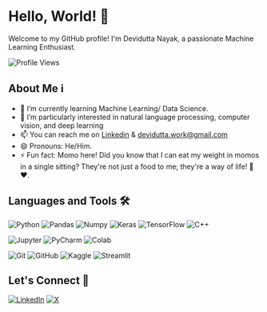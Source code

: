 # Hello, World! 👋
Welcome to my GitHub profile! I'm Devidutta Nayak, a passionate Machine Learning Enthusiast.

![Profile Views](https://komarev.com/ghpvc/?username=devidutta-learn)
## About Me ℹ️
- 🌱 I’m currently learning Machine Learning/ Data Science.
- 👀 I’m particularly interested in natural language processing, computer vision, and deep learning
- 📫 You can reach me on [Linkedin](https://www.linkedin.com/in/deviduttanayak18/) & [devidutta.work@gmail.com](devidutta.work@gmail.com)
- 😄 Pronouns: He/Him.
- ⚡ Fun fact: Momo here! Did you know that I can eat my weight in momos in a single sitting? They're not just a food to me; they're a way of life! 🥟❤️.
## Languages and Tools 🛠️
![Python](https://img.shields.io/badge/-Python-3776AB?style=flat-square&logo=python&logoColor=white)
![Pandas](https://img.shields.io/badge/Pandas-%23150458?style=flat-square&logo=pandas&logoColor=white)
![Numpy](https://img.shields.io/badge/Numpy-%23013243?style=flat-square&logo=numpy&logoColor=white)
![Keras](https://img.shields.io/badge/Keras-%23D00000?style=flat-square&logo=Keras&logoColor=white)
![TensorFlow](https://img.shields.io/badge/TensorfFow-%23FF6F00?style=flat-square&logo=Tensorflow&logoColor=white)
![C++](https://img.shields.io/badge/C%2B%2B-%2300599C?style=flat-square&logo=c%2B%2B&logoColor=white)

![Jupyter](https://img.shields.io/badge/Jupyter-%23F37626?style=flat-square&logo=jupyter&logoColor=white)
![PyCharm](https://img.shields.io/badge/Pycharm-%23000000?style=flat-square&logo=pycharm&logoColor=white)
![Colab](https://img.shields.io/badge/Colab-F9AB00?style=flat-square&logo=googlecolab&logoColor=white&labelColor=F9AB00&color=F9AB00)

![Git](https://img.shields.io/badge/-Git-F05032?style=flat-square&logo=git&logoColor=white)
![GitHub](https://img.shields.io/badge/-GitHub-181717?style=flat-square&logo=github)
![Kaggle](https://img.shields.io/badge/Kaggle-%2320BEFF?style=flat-square&logo=kaggle&logoColor=white)
![Streamlit](https://img.shields.io/badge/Streamlit-%23FF4B4B?style=flat-square&logo=streamlit&logoColor=white)

## Let's Connect 🤝
[![LinkedIn](https://img.shields.io/badge/-LinkedIn-0077B5?style=for-the-badge&logo=linkedin&logoColor=white)](https://www.linkedin.com/in/deviduttanayak18/)
[![X](https://img.shields.io/badge/X(Twitter)-%23000000?style=for-the-badge&logo=X&logoColor=white)](https://twitter.com/devidutta18)
<!---
devidutta-learn/devidutta-learn is a ✨ special ✨ repository because its `README.md` (this file) appears on your GitHub profile.
You can click the Preview link to take a look at your changes.
--->
